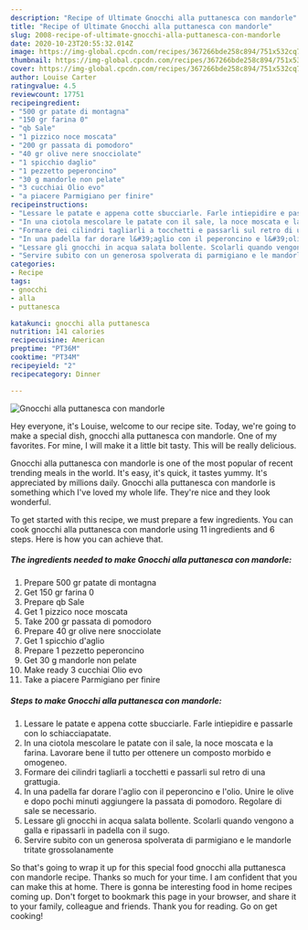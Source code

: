 ```yaml
---
description: "Recipe of Ultimate Gnocchi alla puttanesca con mandorle"
title: "Recipe of Ultimate Gnocchi alla puttanesca con mandorle"
slug: 2008-recipe-of-ultimate-gnocchi-alla-puttanesca-con-mandorle
date: 2020-10-23T20:55:32.014Z
image: https://img-global.cpcdn.com/recipes/367266bde258c894/751x532cq70/gnocchi-alla-puttanesca-con-mandorle-recipe-main-photo.jpg
thumbnail: https://img-global.cpcdn.com/recipes/367266bde258c894/751x532cq70/gnocchi-alla-puttanesca-con-mandorle-recipe-main-photo.jpg
cover: https://img-global.cpcdn.com/recipes/367266bde258c894/751x532cq70/gnocchi-alla-puttanesca-con-mandorle-recipe-main-photo.jpg
author: Louise Carter
ratingvalue: 4.5
reviewcount: 17751
recipeingredient:
- "500 gr patate di montagna"
- "150 gr farina 0"
- "qb Sale"
- "1 pizzico noce moscata"
- "200 gr passata di pomodoro"
- "40 gr olive nere snocciolate"
- "1 spicchio daglio"
- "1 pezzetto peperoncino"
- "30 g mandorle non pelate"
- "3 cucchiai Olio evo"
- "a piacere Parmigiano per finire"
recipeinstructions:
- "Lessare le patate e appena cotte sbucciarle. Farle intiepidire e passarle con lo schiacciapatate."
- "In una ciotola mescolare le patate con il sale, la noce moscata e la farina. Lavorare bene il tutto per ottenere un composto morbido e omogeneo."
- "Formare dei cilindri tagliarli a tocchetti e passarli sul retro di una grattugia."
- "In una padella far dorare l&#39;aglio con il peperoncino e l&#39;olio. Unire le olive e dopo pochi minuti aggiungere la passata di pomodoro. Regolare di sale se necessario."
- "Lessare gli gnocchi in acqua salata bollente. Scolarli quando vengono a galla e ripassarli in padella con il sugo."
- "Servire subito con un generosa spolverata di parmigiano e le mandorle tritate grossolanamente"
categories:
- Recipe
tags:
- gnocchi
- alla
- puttanesca

katakunci: gnocchi alla puttanesca 
nutrition: 141 calories
recipecuisine: American
preptime: "PT36M"
cooktime: "PT34M"
recipeyield: "2"
recipecategory: Dinner

---
```



![Gnocchi alla puttanesca con mandorle](https://img-global.cpcdn.com/recipes/367266bde258c894/751x532cq70/gnocchi-alla-puttanesca-con-mandorle-recipe-main-photo.jpg)

Hey everyone, it's Louise, welcome to our recipe site. Today, we're going to make a special dish, gnocchi alla puttanesca con mandorle. One of my favorites. For mine, I will make it a little bit tasty. This will be really delicious.

Gnocchi alla puttanesca con mandorle is one of the most popular of recent trending meals in the world. It's easy, it's quick, it tastes yummy. It's appreciated by millions daily. Gnocchi alla puttanesca con mandorle is something which I've loved my whole life. They're nice and they look wonderful.




To get started with this recipe, we must prepare a few ingredients. You can cook gnocchi alla puttanesca con mandorle using 11 ingredients and 6 steps. Here is how you can achieve that.

<!--inarticleads1-->

##### The ingredients needed to make Gnocchi alla puttanesca con mandorle:

1. Prepare 500 gr patate di montagna
1. Get 150 gr farina 0
1. Prepare qb Sale
1. Get 1 pizzico noce moscata
1. Take 200 gr passata di pomodoro
1. Prepare 40 gr olive nere snocciolate
1. Get 1 spicchio d&#39;aglio
1. Prepare 1 pezzetto peperoncino
1. Get 30 g mandorle non pelate
1. Make ready 3 cucchiai Olio evo
1. Take a piacere Parmigiano per finire




<!--inarticleads2-->

##### Steps to make Gnocchi alla puttanesca con mandorle:

1. Lessare le patate e appena cotte sbucciarle. Farle intiepidire e passarle con lo schiacciapatate.
1. In una ciotola mescolare le patate con il sale, la noce moscata e la farina. Lavorare bene il tutto per ottenere un composto morbido e omogeneo.
1. Formare dei cilindri tagliarli a tocchetti e passarli sul retro di una grattugia.
1. In una padella far dorare l&#39;aglio con il peperoncino e l&#39;olio. Unire le olive e dopo pochi minuti aggiungere la passata di pomodoro. Regolare di sale se necessario.
1. Lessare gli gnocchi in acqua salata bollente. Scolarli quando vengono a galla e ripassarli in padella con il sugo.
1. Servire subito con un generosa spolverata di parmigiano e le mandorle tritate grossolanamente




So that's going to wrap it up for this special food gnocchi alla puttanesca con mandorle recipe. Thanks so much for your time. I am confident that you can make this at home. There is gonna be interesting food in home recipes coming up. Don't forget to bookmark this page in your browser, and share it to your family, colleague and friends. Thank you for reading. Go on get cooking!
